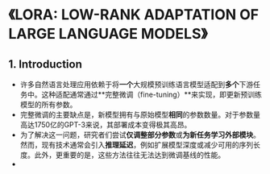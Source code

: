 # 《LORA: LOW-RANK ADAPTATION OF LARGE LANGUAGE MODELS》

## 1. Introduction

- 许多自然语言处理应用依赖于将**一个**大规模预训练语言模型适配到**多个**下游任务中。这种适配通常通过**完整微调（fine-tuning）**来实现，即更新预训练模型的所有参数。
- 完整微调的主要缺点是，新模型拥有与原始模型**相同**的参数数量。对于参数量高达1750亿的GPT-3来说，其部署成本变得极其高昂。
- 为了解决这一问题，研究者们尝试**仅调整部分参数**或**为新任务学习外部模块**。然而，现有技术通常会引入**推理延迟**，例如扩展模型深度或减少可用的序列长度。此外，更重要的是，这些方法往往无法达到微调基线的性能。
- 
